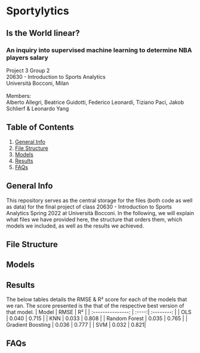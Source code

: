 # Sportylytics
## Is the World linear?
### An inquiry into supervised machine learning to determine NBA players salary
Project 3 Group 2 <br />
20630 - Introduction to Sports Analytics <br />
Università Bocconi, Milan
<br />
<br />
Members:<br />
Alberto Allegri, Beatrice Guidotti, Federico Leonardi, Tiziano Paci, Jakob Schlierf & Leonardo Yang <br />



## Table of Contents
1. [General Info](#general-info)
2. [File Structure](#file-structure)
3. [Models](#models)
4. [Results](#results)
5. [FAQs](#faqs)




## General Info
This repository serves as the central storage for the files (both code as well as data) for the final project of class 20630 - Introduction to Sports Analytics Spring 2022 at Università Bocconi. In the following, we will explain what files we have provided here, the structure that orders them, which models we included, as well as the results we achieved.  
## File Structure

## Models

## Results
The below tables details the RMSE & R&#x00B2; score for each of the models that we ran. The score presented is the that of the respective best version of that model.
| Model             | RMSE  | R&#x00B2;  |
| :---------------: | :----:| :--------: |
| OLS               | 0.040 | 0.715 |
| KNN               | 0.033 | 0.808 |
| Random Forest     | 0.035 | 0.765 |
| Gradient Boosting | 0.036 | 0.777 |
| SVM               | 0.032 | 0.821|


## FAQs
